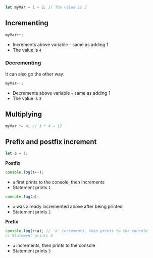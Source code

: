```js
let myVar = 1 + 2; // The value is 3
```

## Incrementing

```js
myVar++;
```

- Increments above variable - same as adding 1
- The value is `4`

### Decrementing

It can also go the other way:

```js
myVar--;
```

- Decrements above variable - same as adding 1
- The value is `3`

## Multiplying

```js
myVar *= 4; // 3 * 4 = 12
```

## Prefix and postfix increment

```js
let a = 1;
```

**Postfix**

```js
console.log(a++);
```

- `a` first prints to the console, then increments
- Statement prints `1`

```js
console.log(a);
```

- `a` was already incremented above after being printed
- Statement prints `2`

**Prefix**

```js
console.log(++a); // 'a' increments, then prints to the console
// Statement prints 3
```

- `a` increments, then prints to the console
- Statement prints `3`
